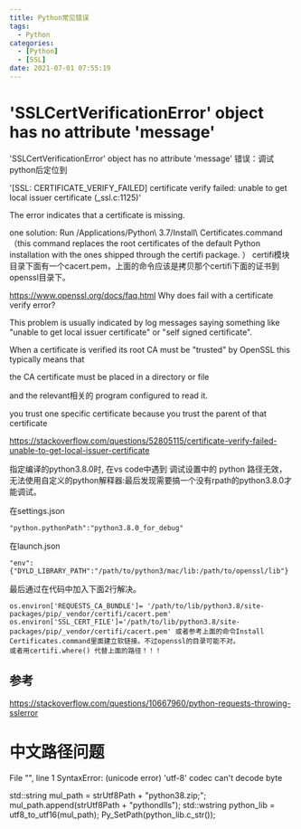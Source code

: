 ```yaml
---
title: Python常见错误
tags:
  - Python
categories:
  - [Python]
  - [SSL]
date: 2021-07-01 07:55:19
---
```


# 'SSLCertVerificationError' object has no attribute 'message'

'SSLCertVerificationError' object has no attribute 'message' 错误：调试python后定位到

'[SSL: CERTIFICATE_VERIFY_FAILED] certificate verify failed: unable to get local issuer certificate (_ssl.c:1125)'

The error indicates that a certificate is missing.

one solution: Run /Applications/Python\ 3.7/Install\ Certificates.command（this command replaces the root certificates of the default Python installation with the ones shipped through the certifi package. ） certifi模块目录下面有一个cacert.pem，上面的命令应该是拷贝那个certifi下面的证书到openssl目录下。

https://www.openssl.org/docs/faq.html Why does <SSL program> fail with a certificate verify error?

This problem is usually indicated by log messages saying something like "unable to get local issuer certificate" or "self signed certificate".

When a certificate is verified its root CA must be "trusted" by OpenSSL this typically means that

the CA certificate must be placed in a directory or file

and the relevant相关的 program configured to read it.

you trust one specific certificate because you trust the parent of that certificate

https://stackoverflow.com/questions/52805115/certificate-verify-failed-unable-to-get-local-issuer-certificate

指定编译的python3.8.0时, 在vs code中遇到 调试设置中的 python 路径无效， 无法使用自定义的python解释器:最后发现需要搞一个没有rpath的python3.8.0才能调试。

在settings.json

`"python.pythonPath":"python3.8.0_for_debug"`

在launch.json

```
"env":{"DYLD_LIBRARY_PATH":"/path/to/python3/mac/lib:/path/to/openssl/lib"}
```

最后通过在代码中加入下面2行解决。

```
os.environ['REQUESTS_CA_BUNDLE']= '/path/to/lib/python3.8/site-packages/pip/_vendor/certifi/cacert.pem'
os.environ['SSL_CERT_FILE']='/path/to/lib/python3.8/site-packages/pip/_vendor/certifi/cacert.pem' 或者参考上面的命令Install Certificates.command里面建立软链接。不过openssl的目录可能不对。
或者用certifi.where() 代替上面的路径！！！
```

## 参考

https://stackoverflow.com/questions/10667960/python-requests-throwing-sslerror



# 中文路径问题

  File "<string>", line 1
SyntaxError: (unicode error) 'utf-8' codec can't decode byte



std::string mul_path = strUtf8Path + "python38.zip;";
mul_path.append(strUtf8Path + "pythondlls");
 std::wstring python_lib = utf8_to_utf16(mul_path);
Py_SetPath(python_lib.c_str());